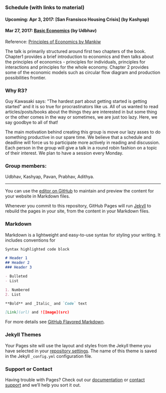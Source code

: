 
### Schedule (with links to material)

#### Upcoming: Apr 3, 2017: [San Fransisco Housing Crisis] (by Kashyap)
#### Mar 27, 2017: [Basic Economics](https://drive.google.com/open?id=0B-844AnmP8ZRNGxwLVZ0cHplRDA) (by Udbhav)
Reference: [Principles of Economics by Mankiw](https://www.amazon.com/Principles-Economics-7th-Mankiws/dp/128516587X)

The talk is primarily structured around first two chapters of the book. Chapter1 provides a brief introduction to economics and then talks about the principles of economics - principles for individuals, principles for interactions and principles for the whole economy. Chapter 2 provides some of the economic models such as circular flow diagram and production possibilities frontier.

### Why R3?
Guy Kawasaki says: "The hardest part about getting started is getting started" and it is so true for procrastinators like us. All of us wanted to read articles/posts/books about the things they are interested in but some thing or the other comes in the way or sometimes, we are just too lazy. Here, we say goodbye to all of that!

The main motivation behind creating this group is move our lazy asses to do something productive in our spare time. We believe that a schedule and deadline will force us to participate more actively in reading and discussion. Each person in the group will give a talk in a round robin fashion on a topic of their interest. We plan to have a session every Monday.

### Group members:
Udbhav, Kashyap, Pavan, Prabhav, Adithya.

___

You can use the [editor on GitHub](https://github.com/prabhavagrawal/r3/edit/master/README.md) to maintain and preview the content for your website in Markdown files.

Whenever you commit to this repository, GitHub Pages will run [Jekyll](https://jekyllrb.com/) to rebuild the pages in your site, from the content in your Markdown files.

### Markdown

Markdown is a lightweight and easy-to-use syntax for styling your writing. It includes conventions for

```markdown
Syntax highlighted code block

# Header 1
## Header 2
### Header 3

- Bulleted
- List

1. Numbered
2. List

**Bold** and _Italic_ and `Code` text

[Link](url) and ![Image](src)
```

For more details see [GitHub Flavored Markdown](https://guides.github.com/features/mastering-markdown/).

### Jekyll Themes

Your Pages site will use the layout and styles from the Jekyll theme you have selected in your [repository settings](https://github.com/prabhavagrawal/r3/settings). The name of this theme is saved in the Jekyll `_config.yml` configuration file.

### Support or Contact

Having trouble with Pages? Check out our [documentation](https://help.github.com/categories/github-pages-basics/) or [contact support](https://github.com/contact) and we’ll help you sort it out.
